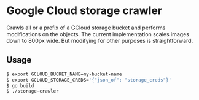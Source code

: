 # Google Cloud storage crawler

Crawls all or a prefix of a GCloud storage bucket and performs
modifications on the objects. The current implementation scales
images down to 800px wide. But modifying for other purposes is
straightforward.

## Usage

```bash
$ export GCLOUD_BUCKET_NAME=my-bucket-name
$ export GCLOUD_STORAGE_CREDS='{"json_of": "storage_creds"}'
$ go build
$ ./storage-crawler
```

